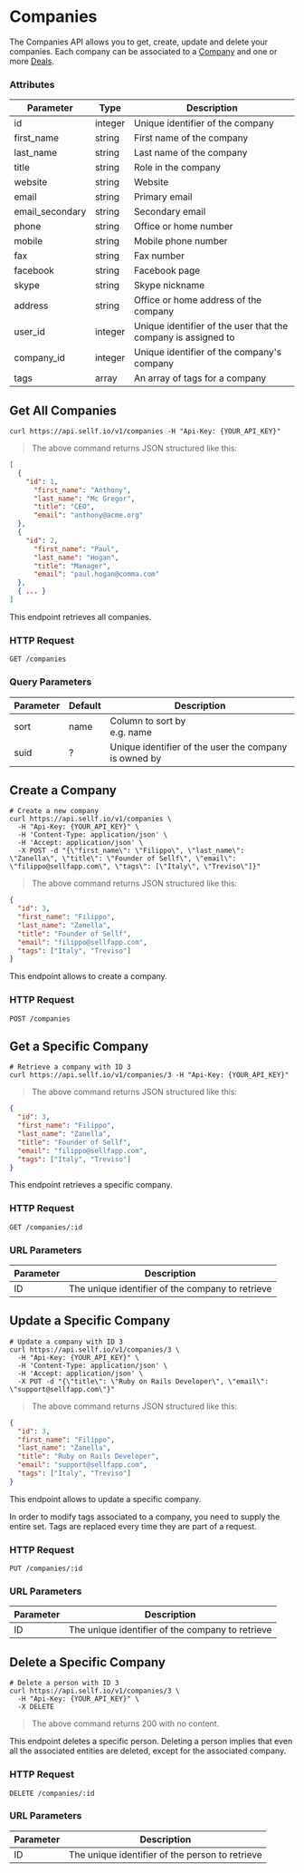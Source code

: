 # <a name="companies"></a>Companies

The Companies API allows you to get, create, update and delete your companies. Each company can be associated to a [Company](#companies) and one or more [Deals](#deals).

### Attributes

Parameter | Type | Description
--------- | ------- | -----------
id | integer | Unique identifier of the company
first_name | string | First name of the company
last_name | string | Last name of the company
title | string | Role in the company
website | string | Website
email | string | Primary email
email_secondary | string | Secondary email
phone | string | Office or home number
mobile | string | Mobile phone number
fax | string | Fax number
facebook | string | Facebook page
skype  | string | Skype nickname
address | string | Office or home address of the company
user_id | integer | Unique identifier of the user that the company is assigned to
company_id | integer | Unique identifier of the company's company
tags | array | An array of tags for a company




## Get All Companies

```shell
curl https://api.sellf.io/v1/companies -H "Api-Key: {YOUR_API_KEY}"
```

> The above command returns JSON structured like this:

```json
[
  {
    "id": 1,
	  "first_name": "Anthony",
	  "last_name": "Mc Gregor",
	  "title": "CEO",
	  "email": "anthony@acme.org"
  },
  {
    "id": 2,
	  "first_name": "Paul",
	  "last_name": "Hogan",
	  "title": "Manager",
	  "email": "paul.hogan@comma.com"
  },
  { ... }
]
```

This endpoint retrieves all companies.

### HTTP Request

`GET /companies`

### Query Parameters

Parameter | Default | Description
--------- | ------- | -----------
sort | name | Column to sort by <br> e.g. name
suid | ? | Unique identifier of the user the company is owned by




## Create a Company

```shell
# Create a new company
curl https://api.sellf.io/v1/companies \
  -H "Api-Key: {YOUR_API_KEY}" \
  -H 'Content-Type: application/json' \
  -H 'Accept: application/json' \
  -X POST -d "{\"first_name\": \"Filippo\", \"last_name\": \"Zanella\", \"title\": \"Founder of Sellf\", \"email\": \"filippo@sellfapp.com\", \"tags\": [\"Italy\", \"Treviso\"]}"
```

> The above command returns JSON structured like this:

```json
{
  "id": 3,
  "first_name": "Filippo",
  "last_name": "Zanella",
  "title": "Founder of Sellf",
  "email": "filippo@sellfapp.com",
  "tags": ["Italy", "Treviso"]
}
```

This endpoint allows to create a company.

### HTTP Request

`POST /companies`




## Get a Specific Company

```shell
# Retrieve a company with ID 3
curl https://api.sellf.io/v1/companies/3 -H "Api-Key: {YOUR_API_KEY}"
```

> The above command returns JSON structured like this:

```json
{
  "id": 3,
  "first_name": "Filippo",
  "last_name": "Zanella",
  "title": "Founder of Sellf",
  "email": "filippo@sellfapp.com",
  "tags": ["Italy", "Treviso"]
}
```

This endpoint retrieves a specific company.

### HTTP Request

`GET /companies/:id`

### URL Parameters

Parameter | Description
--------- | -----------
ID | The unique identifier of the company to retrieve




## Update a Specific Company

```shell
# Update a company with ID 3
curl https://api.sellf.io/v1/companies/3 \
  -H "Api-Key: {YOUR_API_KEY}" \
  -H 'Content-Type: application/json' \
  -H 'Accept: application/json' \
  -X PUT -d "{\"title\": \"Ruby on Rails Developer\", \"email\": \"support@sellfapp.com\"}"
```

> The above command returns JSON structured like this:

```json
{
  "id": 3,
  "first_name": "Filippo",
  "last_name": "Zanella",
  "title": "Ruby on Rails Developer",
  "email": "support@sellfapp.com",
  "tags": ["Italy", "Treviso"]
}
```

This endpoint allows to update a specific company.

<aside class="warning">
In order to modify tags associated to a company, you need to supply the entire set. Tags are replaced every time they are part of a request.
</aside>

### HTTP Request

`PUT /companies/:id`

### URL Parameters

Parameter | Description
--------- | -----------
ID | The unique identifier of the company to retrieve




## Delete a Specific Company

```shell
# Delete a person with ID 3
curl https://api.sellf.io/v1/companies/3 \
  -H "Api-Key: {YOUR_API_KEY}" \
  -X DELETE
```

> The above command returns 200 with no content.

This endpoint deletes a specific person. Deleting a person implies that even all the associated entities are deleted, except for the associated company.


### HTTP Request

`DELETE /companies/:id`

### URL Parameters

Parameter | Description
--------- | -----------
ID | The unique identifier of the person to retrieve
